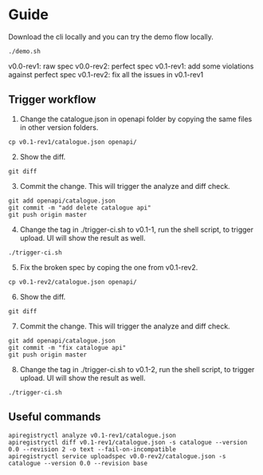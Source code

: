 # Guide

Download the cli locally and you can try the demo flow locally.
```
./demo.sh
```

v0.0-rev1: raw spec
v0.0-rev2: perfect spec
v0.1-rev1: add some violations against perfect spec
v0.1-rev2: fix all the issues in v0.1-rev1

## Trigger workflow

1. Change the catalogue.json in openapi folder by copying the same files in other version folders.
```
cp v0.1-rev1/catalogue.json openapi/
```
2. Show the diff.
```
git diff
```
3. Commit the change. This will trigger the analyze and diff check.
```
git add openapi/catalogue.json
git commit -m "add delete catalogue api"
git push origin master
```
4. Change the tag in ./trigger-ci.sh to v0.1-1, run the shell script, to trigger upload. UI will show the result as well.
```
./trigger-ci.sh
```
5. Fix the broken spec by coping the one from v0.1-rev2.
```
cp v0.1-rev2/catalogue.json openapi/
```
6. Show the diff.
```
git diff
```
7. Commit the change. This will trigger the analyze and diff check.
```
git add openapi/catalogue.json
git commit -m "fix catalogue api"
git push origin master
```
8. Change the tag in ./trigger-ci.sh to v0.1-2, run the shell script, to trigger upload. UI will show the result as well.
```
./trigger-ci.sh
```

## Useful commands


```
apiregistryctl analyze v0.1-rev1/catalogue.json
apiregistryctl diff v0.1-rev1/catalogue.json -s catalogue --version 0.0 --revision 2 -o text --fail-on-incompatible
apiregistryctl service uploadspec v0.0-rev2/catalogue.json -s catalogue --version 0.0 --revision base
```
